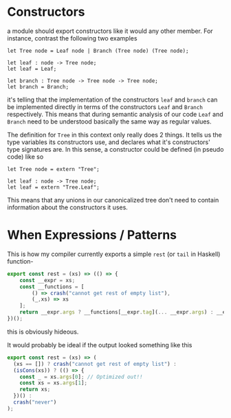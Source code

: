 # Constructors

a module should export constructors like it would any other member. For instance, contrast the following two examples

```
let Tree node = Leaf node | Branch (Tree node) (Tree node);

let leaf : node -> Tree node;
let leaf = Leaf;

let branch : Tree node -> Tree node -> Tree node;
let branch = Branch;
```

it's telling that the implementation of the constructors `leaf` and `branch` can be implemented directly in terms of the constructors `Leaf` and `Branch` respectively. This means that during semantic analysis of our code `Leaf` and `Branch` need to be understood basically the same way as regular values.

The definition for `Tree` in this context only really does 2 things. It tells us the type variables its constructors use, and declares what it's constructors' type signatures are. In this sense, a constructor could be defined (in pseudo code) like so

```
let Tree node = extern "Tree";

let leaf : node -> Tree node;
let leaf = extern "Tree.Leaf";
```

This means that any unions in our canonicalized tree don't need to contain information about the constructors it uses.

# When Expressions / Patterns

This is how my compiler currently exports a simple `rest` (or `tail` in Haskell) function-

```js
export const rest = (xs) => (() => {
    const __expr = xs;
    const __functions = [
        () => crash("cannot get rest of empty list"),
        (_,xs) => xs
    ];
    return __expr.args ? __functions[__expr.tag](... __expr.args) : __expr ? __functions[1]() : __functions[0]();
})();
```

this is obviously hideous.

It would probably be ideal if the output looked something like this

```js
export const rest = (xs) => (
  (xs == []) ? crash("cannot get rest of empty list") :
  (isCons(xs)) ? (() => {
    const _ = xs.args[0]; // Optimized out!!
    const xs = xs.args[1];
    return xs;
  })() :
  crash("never")
);
```
